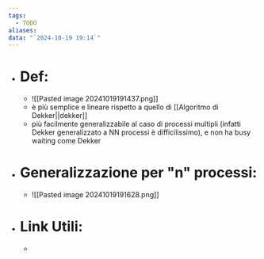 ```yaml
---
tags:
  - TODO
aliases: 
data: "`2024-10-19 19:14`"
---
```

- # Def:
	- ![[Pasted image 20241019191437.png]]
	- è più semplice e lineare rispetto a quello di [[Algoritmo di Dekker||dekker]] 
	- più facilmente generalizzabile al caso di processi multipli (infatti Dekker generalizzato a NN processi è difficilissimo), e non ha busy waiting come Dekker
- # Generalizzazione per "n" processi:
	- ![[Pasted image 20241019191628.png]]
- # Link Utili:
	-  